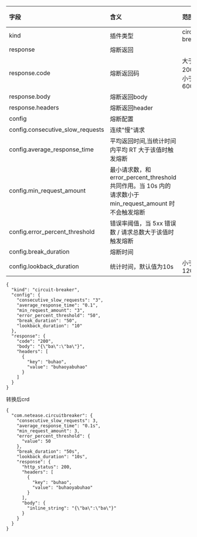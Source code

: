 | 字段             | 含义         | 范围               | 备注           |
|:---------------|:-----------|:-----------------|:-------------|
| kind           | 插件类型       | circuit-breaker |              |
| response       | 熔断返回       |                  |              |    |
| response.code       | 熔断返回码       |   大于200且小于600               |              |    |
| response.body       | 熔断返回body      |                 |              |    |
| response.headers       | 熔断返回header       |               |              |    |
| config       | 熔断配置       |                  |              |    |
| config.consecutive_slow_requests       | 连续"慢"请求       |                  |              |    |
| config.average_response_time       | 平均返回时间,当统计时间内平均 RT 大于该值时触发熔断       |                  |              |    |
| config.min_request_amount       | 最小请求数，和 error_percent_threshold 共同作用。当 10s 内的请求数小于 min_request_amount 时不会触发熔断       |                  |              |    |
| config.error_percent_threshold       |   错误率阈值，当 5xx 错误数 / 请求总数大于该值时触发熔断       |                  |              |    |
| config.break_duration       | 熔断时间       |                  |              |    |
| config.lookback_duration       | 统计时间，默认值为10s       |  小于120s                |              |    |

```
{
  "kind": "circuit-breaker",
  "config": {
    "consecutive_slow_requests": "3",
    "average_response_time": "0.1",
    "min_request_amount": "3",
    "error_percent_threshold": "50",
    "break_duration": "50",
    "lookback_duration": "10"
  },
  "response": {
    "code": "200",
    "body": "{\"ba\":\"ba\"}",
    "headers": [
      {
        "key": "buhao",
        "value": "buhaoyabuhao"
      }
    ]
  }
}
```
转换后crd
```
{
  "com.netease.circuitbreaker": {
    "consecutive_slow_requests": 3,
    "average_response_time": "0.1s",
    "min_request_amount": 3,
    "error_percent_threshold": {
      "value": 50
    },
    "break_duration": "50s",
    "lookback_duration": "10s",
    "response": {
      "http_status": 200,
      "headers": [
        {
          "key": "buhao",
          "value": "buhaoyabuhao"
        }
      ],
      "body": {
        "inline_string": "{\"ba\":\"ba\"}"
      }
    }
  }
}
```
